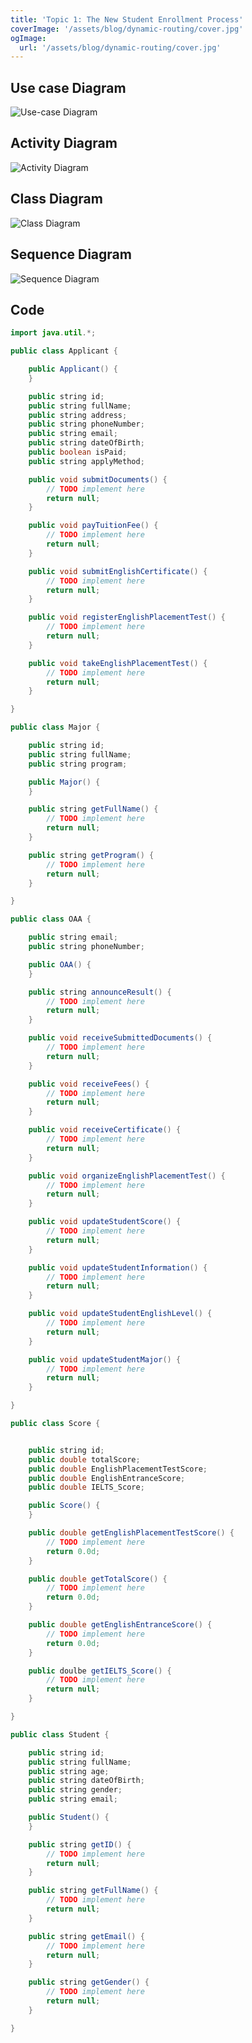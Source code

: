 ```yaml
---
title: 'Topic 1: The New Student Enrollment Process'
coverImage: '/assets/blog/dynamic-routing/cover.jpg'
ogImage:
  url: '/assets/blog/dynamic-routing/cover.jpg'
---
```


## Use case Diagram
![Use-case Diagram](https://res.cloudinary.com/dddxcapaa/image/upload/v1653582812/Screen_Shot_2022-05-26_at_11.33.27_PM_hop6gt.png)

## Activity Diagram
![Activity Diagram](https://res.cloudinary.com/dddxcapaa/image/upload/v1653583036/Screen_Shot_2022-05-26_at_11.36.34_PM_gznpnr.png)

## Class Diagram
![Class Diagram](https://res.cloudinary.com/dddxcapaa/image/upload/v1653583050/Screen_Shot_2022-05-26_at_11.36.50_PM_cjhucc.png)

## Sequence Diagram
![Sequence Diagram](https://res.cloudinary.com/dddxcapaa/image/upload/v1653583055/Screen_Shot_2022-05-26_at_11.37.00_PM_gcqta2.png)

## Code
```java
import java.util.*;

public class Applicant {

	public Applicant() {
	}

	public string id;
	public string fullName;
	public string address;
	public string phoneNumber;
	public string email;
	public string dateOfBirth;
	public boolean isPaid;
	public string applyMethod;

	public void submitDocuments() {
		// TODO implement here
		return null;
	}

	public void payTuitionFee() {
		// TODO implement here
		return null;
	}

	public void submitEnglishCertificate() {
		// TODO implement here
		return null;
	}

	public void registerEnglishPlacementTest() {
		// TODO implement here
		return null;
	}

	public void takeEnglishPlacementTest() {
		// TODO implement here
		return null;
	}

}

public class Major {

	public string id;
	public string fullName;
	public string program;

	public Major() {
	}

	public string getFullName() {
		// TODO implement here
		return null;
	}

	public string getProgram() {
		// TODO implement here
		return null;
	}

}

public class OAA {

	public string email;
	public string phoneNumber;

	public OAA() {
	}

	public string announceResult() {
		// TODO implement here
		return null;
	}

	public void receiveSubmittedDocuments() {
		// TODO implement here
		return null;
	}

	public void receiveFees() {
		// TODO implement here
		return null;
	}

	public void receiveCertificate() {
		// TODO implement here
		return null;
	}

	public void organizeEnglishPlacementTest() {
		// TODO implement here
		return null;
	}

	public void updateStudentScore() {
		// TODO implement here
		return null;
	}

	public void updateStudentInformation() {
		// TODO implement here
		return null;
	}

	public void updateStudentEnglishLevel() {
		// TODO implement here
		return null;
	}

	public void updateStudentMajor() {
		// TODO implement here
		return null;
	}

}

public class Score {


	public string id;
	public double totalScore;
	public double EnglishPlacementTestScore;
	public double EnglishEntranceScore;
	public double IELTS_Score;

	public Score() {
	}

	public double getEnglishPlacementTestScore() {
		// TODO implement here
		return 0.0d;
	}

	public double getTotalScore() {
		// TODO implement here
		return 0.0d;
	}

	public double getEnglishEntranceScore() {
		// TODO implement here
		return 0.0d;
	}

	public doulbe getIELTS_Score() {
		// TODO implement here
		return null;
	}

}

public class Student {

	public string id;
	public string fullName;
	public string age;
	public string dateOfBirth;
	public string gender;
	public string email;

	public Student() {
	}

	public string getID() {
		// TODO implement here
		return null;
	}

	public string getFullName() {
		// TODO implement here
		return null;
	}

	public string getEmail() {
		// TODO implement here
		return null;
	}

	public string getGender() {
		// TODO implement here
		return null;
	}

}
```

